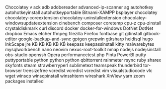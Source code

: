 Chocolatey v
ack 
adb 
adobereader 
advanced-ip-scanner 
ag 
autohotkey 
autohotkeyinstall 
autohotkeyportable 
Bitnami-XAMPP 
bsplayer 
chocolatey 
chocolatey-coreextension 
chocolatey-uninstallextension 
chocolatey-windowsupdateextension 
cinebench 
composer 
coretemp 
cpu-z 
cpu-zinstall 
crystaldiskmark 
curl 
discord 
docker 
docker-for-windows 
DotNet 
DotNet 
dropbox 
Emacs 
etcher 
ffmpeg 
filezilla 
Firefox 
fontbase 
git 
gitinstall 
gitbook-editor 
google-backup-and-sync 
gptgen 
grepwin 
gtksharp 
heidisql 
hugo 
InkScape 
jre 
KB 
KB 
KB 
KB 
KB 
keepass 
keepassinstall 
kitty 
malwarebytes 
mysqlworkbench 
nano 
neovim 
nexus-root-toolkit 
nmap 
nodejs 
nodejsinstall 
obs-studio 
openssh 
Opera 
performancetest 
php 
Pinta 
PowerBI 
putty 
puttyportable 
python 
python 
python 
qbittorrent 
rainmeter 
rsync 
ruby 
sharex 
skyfonts 
steam 
strawberryperl 
sublimetext 
teamspeak 
thunderbird 
tor-browser 
treesizefree 
vcredist 
vcredist 
vcredist 
vim 
visualstudiocode 
vlc 
wget 
winscp 
winscpinstall 
winsshterm 
wireshark 
XnView 
yarn 
zoom 
 packages installed

